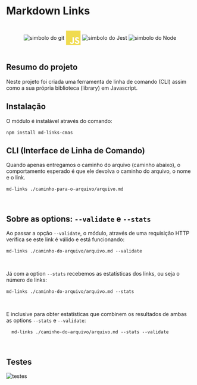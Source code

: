 # Markdown Links

<div align="center">
  <br>
  <img align="center" alt="simbolo do git" height="40" width="40" src="https://cdn.jsdelivr.net/gh/devicons/devicon/icons/git/git-original.svg" />
  <img align="center" alt="simbolo do Javascript" height="40" width="40" src="https://raw.githubusercontent.com/devicons/devicon/master/icons/javascript/javascript-plain.svg">
  <img align="center" alt="simbolo do Jest" height="40" width="40" src="https://cdn.jsdelivr.net/gh/devicons/devicon/icons/jest/jest-plain.svg" /> 
  <img  align="center" alt="simbolo do Node" height="40" width="40" src="https://cdn.jsdelivr.net/gh/devicons/devicon/icons/nodejs/nodejs-original.svg" />
  <br>
  <br>
</div>

## Resumo do projeto

Neste projeto foi criada uma ferramenta de linha de comando (CLI) assim como
a sua própria biblioteca (library) em Javascript.

## Instalação

O módulo é instalável através do comando:

    npm install md-links-cmas
       
## CLI (Interface de Linha de Comando)

Quando apenas entregamos o caminho do arquivo (caminho abaixo), o comportamento esperado é que ele devolva o caminho do arquivo, o nome e o link.

    md-links ./caminho-para-o-arquivo/arquivo.md

<br>

## Sobre as options: `--validate` e `--stats`

Ao passar a opção `--validate`, o módulo, através de uma requisição HTTP verifica se este link é válido e está funcionando:

    md-links ./caminho-do-arquivo/arquivo.md --validate

<br>

Já com a option `--stats` recebemos as estatísticas dos links, ou seja o número de links:

    md-links ./caminho-do-arquivo/arquivo.md --stats

 <br>

E inclusive para obter estatísticas que combinem os resultados de ambas as options `--stats` e `--validate`:
         
      md-links ./caminho-do-arquivo/arquivo.md --stats --validate
   
 <br>

## Testes

![testes](https://github.com/anilorac93/SAP009-md-links/assets/110473504/1e0cd22e-5827-4491-b7a6-a668c2e05dd5)